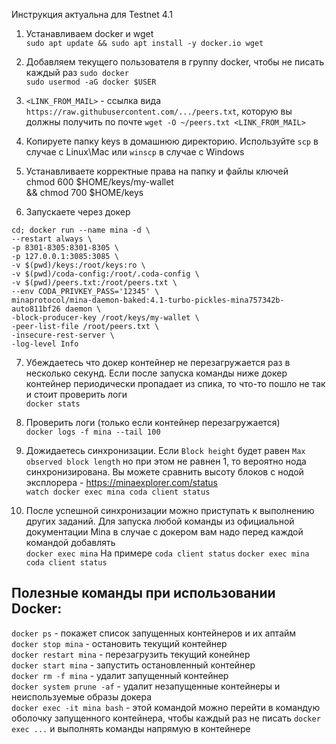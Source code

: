 Инструкция актуальна для Testnet 4.1

1. Устанавливаем docker и wget  
`sudo apt update && sudo apt install -y docker.io wget`

2. Добавляем текущего пользователя в группу docker, чтобы не писать каждый раз `sudo docker`  
`sudo usermod -aG docker $USER`

3. `<LINK_FROM_MAIL>` - ссылка вида `https://raw.githubusercontent.com/.../peers.txt`, которую вы должны получить по почте
`wget -O ~/peers.txt <LINK_FROM_MAIL>`

4. Копируете папку keys в домашнюю директорию. Используйте `scp` в случае с Linux\Mac или `winscp` в случае с Windows

5. Устанавливаете корректные права на папку и файлы ключей  
chmod 600 $HOME/keys/my-wallet \
&& chmod 700 $HOME/keys

6. Запускаете через докер  
```
cd; docker run --name mina -d \
--restart always \
-p 8301-8305:8301-8305 \
-p 127.0.0.1:3085:3085 \
-v $(pwd)/keys:/root/keys:ro \
-v $(pwd)/coda-config:/root/.coda-config \
-v $(pwd)/peers.txt:/root/peers.txt \
--env CODA_PRIVKEY_PASS='12345' \
minaprotocol/mina-daemon-baked:4.1-turbo-pickles-mina757342b-auto811bf26 daemon \
-block-producer-key /root/keys/my-wallet \
-peer-list-file /root/peers.txt \
-insecure-rest-server \
-log-level Info
```

7. Убеждаетесь что докер контейнер не перезагружается раз в несколько секунд. Если после запуска команды ниже докер контейнер периодически пропадает из спика, то что-то пошло не так и стоит проверить логи  
`docker stats`

8. Проверить логи (только если контейнер перезагружается)  
`docker logs -f mina --tail 100`

9. Дожидаетесь синхронизации. Если `Block height` будет равен `Max observed block length` но при этом не равнен 1, то вероятно нода синхронизирована. Вы можете сравнить высоту блоков с нодой эксплорера - https://minaexplorer.com/status  
`watch docker exec mina coda client status`

10. После успешной синхронизации можно приступать к выполнению других заданий. 
Для запуска любой команды из официальной документации Mina в случае  с докером вам надо перед каждой командой добавлять  
`docker exec mina`
На примере `coda client status`
`docker exec mina coda client status`


## Полезные команды при использовании Docker:  
`docker ps` - покажет список запущенных контейнеров и их аптайм  
`docker stop mina` - остановить текущий контейнер  
`docker restart mina` - перезагрузить текущий конейнер  
`docker start mina` - запустить остановленный контейнер  
`docker rm -f mina` - удалит запущенный контейнер  
`docker system prune -af` - удалит незапущенные контейнеры и неиспользуемые образы докера  
`docker exec -it mina bash` - этой командой можно перейти в командую оболочку запущенного контейнера, чтобы каждый раз не писать `docker exec ...` и выполнять команды напрямую в контейнере
